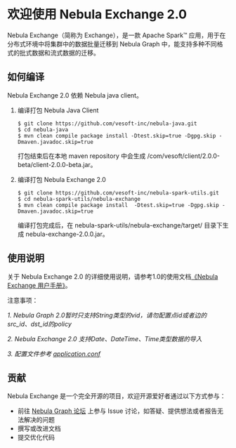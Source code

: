 # 欢迎使用 Nebula Exchange 2.0

Nebula Exchange（简称为 Exchange），是一款 Apache Spark&trade; 应用，用于在分布式环境中将集群中的数据批量迁移到 Nebula Graph 中，能支持多种不同格式的批式数据和流式数据的迁移。

## 如何编译
Nebula Exchange 2.0 依赖 Nebula java client。

1. 编译打包 Nebula Java Client
    ```
    $ git clone https://github.com/vesoft-inc/nebula-java.git
    $ cd nebula-java
    $ mvn clean compile package install -Dtest.skip=true -Dgpg.skip -Dmaven.javadoc.skip=true  
    ```
    打包结束后在本地 maven repository 中会生成 /com/vesoft/client/2.0.0-beta/client-2.0.0-beta.jar。

2. 编译打包 Nebula Exchange 2.0
    ```
    $ git clone https://github.com/vesoft-inc/nebula-spark-utils.git
    $ cd nebula-spark-utils/nebula-exchange
    $ mvn clean compile package install  -Dtest.skip=true -Dgpg.skip -Dmaven.javadoc.skip=true
    ```
    编译打包完成后，在 nebula-spark-utils/nebula-exchange/target/ 目录下生成 nebula-exchange-2.0.0.jar。

## 使用说明

关于 Nebula Exchange 2.0 的详细使用说明，请参考1.0的使用文档[《Nebula Exchange 用户手册》](https://docs.nebula-graph.com.cn/nebula-exchange/about-exchange/ex-ug-what-is-exchange/ "点击前往 Nebula Graph 网站")。

注意事项：

*1.  Nebula Graph 2.0暂时只支持String类型的vid，请勿配置点id或者边的src_id、dst_id的policy*

*2.  Nebula Exchange 2.0 支持Date、DateTime、Time类型数据的导入*

*3.  配置文件参考 [application.conf](https://github.com/vesoft-inc/nebula-spark-utils/tree/main/nebula-exchange/src/main/resources)*
## 贡献

Nebula Exchange 是一个完全开源的项目，欢迎开源爱好者通过以下方式参与：

- 前往 [Nebula Graph 论坛](https://discuss.nebula-graph.com.cn/ "点击前往“Nebula Graph 论坛") 上参与 Issue 讨论，如答疑、提供想法或者报告无法解决的问题
- 撰写或改进文档
- 提交优化代码
